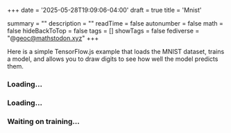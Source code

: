 +++
date = '2025-05-28T19:09:06-04:00'
draft = true
title = 'Mnist'

summary = ""
description = ""
readTime = false
autonumber = false
math = false
hideBackToTop = false
tags = []
showTags = false
fediverse = "@geoc@mathstodon.xyz"
+++


<html>
<head>
  <meta charset="utf-8">
  <meta http-equiv="X-UA-Compatible" content="IE=edge">
  <meta name="viewport" content="width=device-width, initial-scale=1.0">
  <title>TensorFlow.js Tutorial</title>

  <!-- Import TensorFlow.js -->
  <script src="https://cdn.jsdelivr.net/npm/@tensorflow/tfjs@1.0.0/dist/tf.min.js"></script>
  <!-- Import tfjs-vis -->
  <script src="https://cdn.jsdelivr.net/npm/@tensorflow/tfjs-vis@1.0.2/dist/tfjs-vis.umd.min.js"></script>

  <!-- Import the data file -->
  <script src="data.js" type="module"></script>

  <!-- Import the main script file -->
  <script src="script.js" type="module"></script>

  <p>Here is a simple TensorFlow.js example that loads the MNIST dataset, trains a model, and allows you to draw digits to see how well the model predicts them.</p>

  <div id="mnist-examples"><h3>Loading...</h3></div>
  <div id="model-summary"><h3>Loading...</h3></div>
  <div id="draw-canvas"><h3>Waiting on training...</h3></div>

</head>

<body>
</body>
</html>